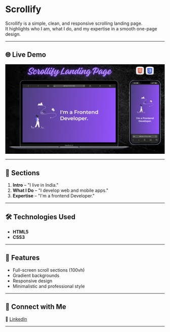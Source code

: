 # Scrollify

Scrollify is a simple, clean, and responsive scrolling landing page.  
It highlights who I am, what I do, and my expertise in a smooth one-page design.

---
## 🌐 Live Demo

[![Website Preview](assets/images/scrollify.png)](https://nufail-01.github.io/Rental-Homes/)

---

## 🚀 Sections
1. **Intro** – "I live in India."  
2. **What I Do** – "I develop web and mobile apps."  
3. **Expertise** – "I'm a frontend Developer."  

---

## 🛠️ Technologies Used
- **HTML5**  
- **CSS3**
---

## 🎨 Features
- Full-screen scroll sections (100vh)  
- Gradient backgrounds  
- Responsive design  
- Minimalistic and professional style  

---

## 🤝 Connect with Me

🔗 [LinkedIn](https://www.linkedin.com/in/nufailshaikh/) 

---
